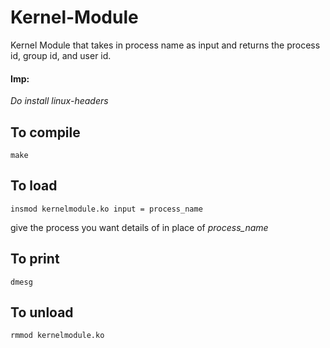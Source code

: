 # Kernel-Module
Kernel Module that takes in process name as input and returns the process id, group id, and user id.
#### Imp:
*Do install linux-headers*
## To compile
    make
## To load
    insmod kernelmodule.ko input = process_name
give the process you want details of in place of *process_name*
## To print
    dmesg
## To unload
    rmmod kernelmodule.ko
